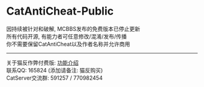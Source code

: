 # CatAntiCheat-Public
因持续被针对和破解, MCBBS发布的免费版本已停止更新<br>
所有代码开源, 有能力者可任意修改/混淆/发布/传播<br>
你不需要保留CatAntiCheat以及作者名称并允许商用<br>

---
关于猫反作弊付费版: [功能介绍](https://www.wxmwl.com/?p=95)<br>
联系QQ: 165824 (添加请备注: 猫反购买)<br>
CatServer交流群: 591257 / 770982454<br>
